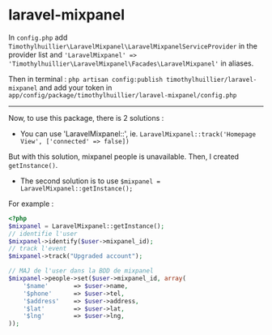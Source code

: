 laravel-mixpanel
================

In `config.php` add `Timothylhuillier\LaravelMixpanel\LaravelMixpanelServiceProvider` in the provider list and `'LaravelMixpanel' => 'Timothylhuillier\LaravelMixpanel\Facades\LaravelMixpanel'` in aliases.

Then in terminal : `php artisan config:publish timothylhuillier/laravel-mixpanel` and add your token in `app/config/package/timothylhuillier/laravel-mixpanel/config.php`

-----------

Now, to use this package, there is 2 solutions :
- You can use 'LaravelMixpanel::', ie. `LaravelMixpanel::track('Homepage View', ['connected' => false])`

But with this solution, mixpanel people is unavailable. Then, I created `getInstance()`.

- The second solution is to use `$mixpanel = LaravelMixpanel::getInstance();`

For example :

```php
<?php
$mixpanel = LaravelMixpanel::getInstance();
// identifie l'user
$mixpanel->identify($user->mixpanel_id);
// track l'event
$mixpanel->track("Upgraded account");

// MAJ de l'user dans la BDD de mixpanel
$mixpanel->people->set($user->mixpanel_id, array(
    '$name'       => $user->name,
    '$phone'      => $user->tel,
    '$address'    => $user->address,
    '$lat'        => $user->lat,
    '$lng'        => $user->lng,
));
```


